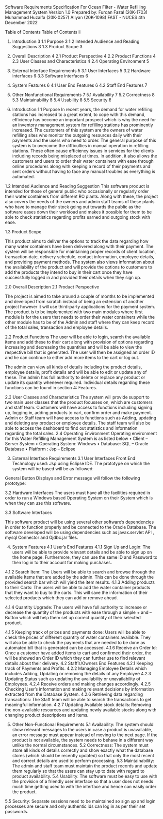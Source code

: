 Software Requirements Specification
For
Ocean Filter - Water Refilling Management System
Version 1.0
Prepared by: Furqan Fazal (20K-1703)
Muhammad Huzaifa (20K-0257)
Aliyan (20K-1098)
FAST - NUCES
4th December 2022
 
Table of Contents
Table of Contents	ii
1.	Introduction	3
1.1	Purpose	3
1.2	Intended Audience and Reading Suggestions	3
1.3	Product Scope	3
2.	Overall Description	4
2.1	Product Perspective	4
2.2	Product Functions	4
2.3	User Classes and Characteristics	4
2.4	Operating Environment	5
3.	External Interface Requirements	5
3.1	User Interfaces	5
3.2	Hardware Interfaces	6
3.3	Software Interfaces	6
4.	System Features	6
4.1	User End Features	6
4.2	Staff End Features	7
5.	Other Nonfunctional Requirements	7
5.1	Availability	7
5.2	Correctness	8
5.3	Maintainability	8
5.4	Usability	8
5.5	Security	8


















1. Introduction
1.1 Purpose
In recent years, the demand for water refilling stations has increased to a great extent, to cope with this demand, efficiency has become an important prospect which is why the need for an inventory management system for refilling stations has prominently increased. The customers of this system are the owners of water refilling sites who monitor the outgoing resources daily with their payments and the users who need to order. 
The general purpose of this system is to overcome the difficulties in manual operation in refilling stations. These often cause efficiency issues in services for the clients including records being misplaced at times. In addition, it also allows the customers and users to order their water containers with ease through online procedures along with keeping a record of their payments and sent orders without having to face any manual troubles as everything is automated.

1.2 Intended Audience and Reading Suggestion
This software product is intended for those of general public who occasionally or regularly order their water containers from different RO plants. Along with these, the project also covers the needs of the owners and admin staff teams of these plants who have to manage their stock going out towards the public as the software eases down their workload and makes it possible for them to be able to check statistics regarding profits earned and outgoing stock with ease.

1.3 Product Scope

This product aims to deliver the options to track the data regarding how many water containers have been delivered along with their payment. The system will be responsible for maintaining proper records of client location, transaction date, delivery schedule, contact information, employee details, and providing payment methods. The system also views information about the availability of the product and will provide the options to customers to add the products they intend to buy in their cart once they have successfully logged in and provided their details when they sign up.

2.0 Overall Description
2.1 Product Perspective

The project is aimed to take around a couple of months to be implemented and developed from scratch instead of being an extension of another project however it will use third-party applications for the payment system. 
The product is to be implemented with two main modules where first module is for the users that needs to order their water containers while the other module has to be of the Admin and staff where they can keep record of the total sales, transaction and employee details.

2.2 Product Functions
The user will be able to login, search the available items and add these to their cart along with provision of options regarding increasing and decreasing the quantities and will be able to view the respective bill that is generated. The user will then be assigned an order ID and he can continue to either add more items to the cart or log out.

The admin can view all kinds of details including the product details, employee details, profit details and will be able to edit or update any of these. The admin has full authority to delete or replace any product or update its quantity whenever required.
Individual details regarding these functions can be found in section 4: Features.


2.3 User Classes and Characteristics
The system will provide support to two main user classes that the product focusses on, which are customers and staff team.
Customers will have access to functions including signing up, logging in, adding products to cart, confirm order and make payment.
Admin or Staff team will have access to functions such as Adding, updating and deleting any product or employee details. The staff team will also be able to access the dashboard to find out statistics and information regarding the total sales.
2.4 Operating Environment
Operating environment for this Water Refilling Management System is as listed below
•	Client – Server System
•	Operating System: Windows
•	Database: SQL – Oracle Database
•	Platform : Jsp – Eclipse

3. External Interface Requirements
3.1 User Interfaces
Front End Technology used: Jsp using Eclipse IDE.
The prototype on which the system will be based will be as followed:
 

General Button Displays and Error message will follow the following prototype:
 
 

3.2 Hardware Interfaces
The users must have all the facilities required in order to run a Windows based Operating System on their System which is when they can use this software.

3.3 Software Interfaces

This software product will be using several other software’s dependencies in order to function properly and be connected to the Oracle Database.
The software developed will be using dependencies such as javax.servlet API , mysql Connector and Ojdbc.jar files.

4. System Features
4.1 User’s End Features
4.1.1 
Sign Up and Login: The users will be able to provide relevant details and be able to sign up on the home page. Furthermore, they can use the same ID and Password to then log in to their account for making purchases.

4.1.2
Search Item: The Users will be able to search and browse through the available Items that are added by the admin. This can be done through the provided search bar which will yield the item results.
4.1.3 
Adding products to their Carts: The users will be able to add the water container products that they want to buy to the carts. This will save the information of their selected products which they can add or remove ahead.

4.1.4 Quantity Upgrade: The users will have full authority to increase or decrease the quantity of the products with ease through a simple + and – Button which will help them set up correct quantity of their selected product.

4.1.5 Keeping track of prices and payments done: Users will be able to check the prices of different quantity of water containers available. They will also be able to check the payments that are needed to be done as automated bill that is generated can be accessed. 
4.1.6 Receive an Order Id: Once a customer have added items to cart and confirmed their order, the will be showed an Order ID which they can further use to find relevant details about their delivery.
4.2 Staff’s/Owners End Features
4.2.1 Keeping track of Payments and Profits.
4.2.2 Managing Employee Details which includes Adding, Updating or removing the details of any Employee
4.2.3 Updating Status such as updating the availability or unavailability of Employees.
4.2.4 Receive orders and making changes accordingly.
4.2.5 Checking User’s information and making relevant decisions by information extracted from the Database System.
4.2.6 Retrieving data regarding transactions: The Staff team will be able to search the transactions to get meaningful information.
4.2.7 Updating Available stock details: Removing the non-available resources and updating newly available stocks along with changing product descriptions and Items.

5. Other Non-Functional Requirements
5.1 Availability: The system should show relevant messages to the users in case a product is unavailable, an error message must appear instead of moving to the next page. If the product is not available, the system needs to behave in a different way unlike the normal circumstances.
5.2 Correctness: The system must store all kinds of details correctly and show exactly what the database stores (which should be recently updated) so that only the most recent and correct details are used to perform processing.
5.3 Maintainability: The admin and staff team must maintain the product records and update them regularly so that the users can stay up to date with regard to product availability.
5.4 Usability: The software must be easy to use with the provision of a friendly user interface so that a user does not needs much time getting used to with the interface and hence can easily order the product.

5.5 Security: Separate sessions need to be maintained so sign up and login processes are secure and only authentic ids can log in as per their set passwords.

